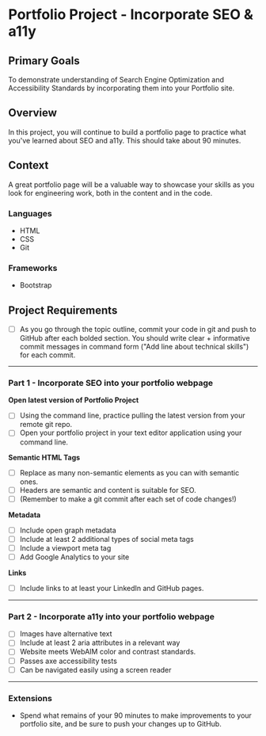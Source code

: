 # Portfolio Project - Incorporate SEO & a11y

## Primary Goals
To demonstrate understanding of Search Engine Optimization and Accessibility Standards by incorporating them into your Portfolio site.

## Overview
In this project, you will continue to build a portfolio page to practice what you've learned about SEO and a11y. This should take about 90 minutes.

## Context
A great portfolio page will be a valuable way to showcase your skills as you look for engineering work, both in the content and in the code.

### Languages
- HTML
- CSS
- Git

### Frameworks
- Bootstrap

## Project Requirements

- [ ] As you go through the topic outline, commit your code in git and push to GitHub after each bolded section. You should write clear + informative commit messages in command form ("Add line about technical skills") for each commit.
-----

### Part 1 - Incorporate SEO into your portfolio webpage

**Open latest version of Portfolio Project**
- [ ] Using the command line, practice pulling the latest version from your remote git repo.
- [ ] Open your portfolio project in your text editor application using your command line.

**Semantic HTML Tags**  
- [ ] Replace as many non-semantic elements as you can with semantic ones.
- [ ] Headers are semantic and content is suitable for SEO.
- [ ] (Remember to make a git commit after each set of code changes!)

**Metadata**  
- [ ] Include open graph metadata
- [ ] Include at least 2 additional types of social meta tags
- [ ] Include a viewport meta tag
- [ ] Add Google Analytics to your site

**Links**  
- [ ] Include links to at least your LinkedIn and GitHub pages.

-----

### Part 2 - Incorporate a11y into your portfolio webpage
- [ ] Images have alternative text
- [ ] Include at least 2 aria attributes in a relevant way
- [ ] Website meets WebAIM color and contrast standards.
- [ ] Passes axe accessibility tests
- [ ] Can be navigated easily using a screen reader

-----

### Extensions
- Spend what remains of your 90 minutes to make improvements to your portfolio site, and be sure to push your changes up to GitHub.
